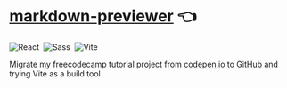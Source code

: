 # [markdown-previewer](https://ninelka.github.io/markdown-previewer/) :point_left:

![React](https://img.shields.io/badge/-React-05122A?style=flat&logo=react)&nbsp;
![Sass](https://img.shields.io/badge/-Sass-05122A?style=flat&logo=Sass)&nbsp;
![Vite](https://img.shields.io/badge/-Vite-05122A?style=flat&logo=vite)&nbsp;

Migrate my freecodecamp tutorial project from [codepen.io](https://codepen.io/Ninelka/full/KKgbbvj) to GitHub and trying Vite as a build tool

